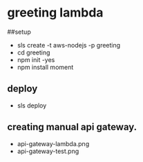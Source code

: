 # greeting lambda
##setup
- sls create -t aws-nodejs -p greeting
- cd greeting
- npm init -yes
- npm install moment

## deploy
- sls deploy


## creating manual api gateway.
- api-gateway-lambda.png
- api-gateway-test.png

